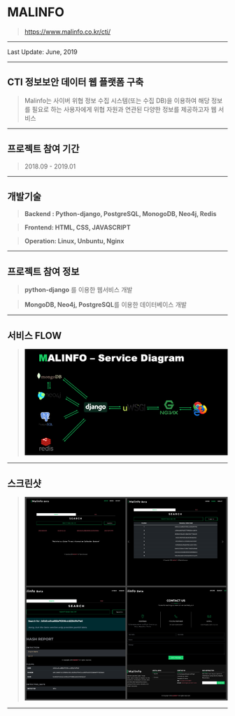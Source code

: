 # MALINFO

> https://www.malinfo.co.kr/cti/

---

Last Update: June, 2019

---

## CTI 정보보안 데이터 웹 플랫폼 구축

> Malinfo는 사이버 위협 정보 수집 시스템(또는 수집 DB)을 이용하여 해당 정보를 필요로 하는 사용자에게 위협 자원과 연관된 다양한 정보를 제공하고자 웹 서비스

---

## 프로젝트 참여 기간

> 2018.09 - 2019.01

---

## **개발기술**

> **Backend : Python-django, PostgreSQL, MonogoDB, Neo4j, Redis**

> **Frontend: HTML, CSS, JAVASCRIPT**

> **Operation: Linux, Unbuntu, Nginx**

---

## 프로젝트 참여 정보

> **python-django** 를 이용한 웹서비스 개발

> **MongoDB, Neo4j, PostgreSQL**를 이용한 데이터베이스 개발

---

## 서비스 FLOW

> ![](/static/project/dp/malinfo_service_flow.png)

---

## 스크린샷

> ![](/static/project/dp/malinfo.png)

---

